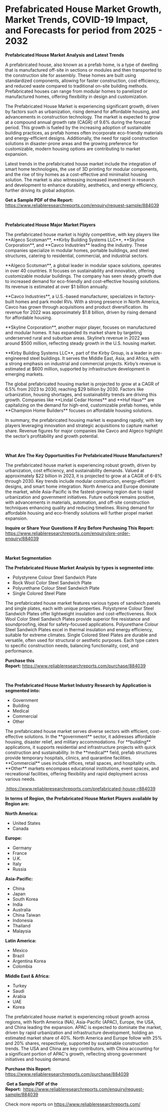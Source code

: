 <p><h1>Prefabricated House Market Growth, Market Trends, COVID-19 Impact, and Forecasts for period from 2025 - 2032</h1></p><p><strong>Prefabricated House Market Analysis and Latest Trends</strong></p>
<p><p>A prefabricated house, also known as a prefab home, is a type of dwelling that is manufactured off-site in sections or modules and then transported to the construction site for assembly. These homes are built using standardized components, allowing for faster construction, cost efficiency, and reduced waste compared to traditional on-site building methods. Prefabricated houses can range from modular homes to panelized or manufactured homes, offering flexibility in design and customization.</p><p>The Prefabricated House Market is experiencing significant growth, driven by factors such as urbanization, rising demand for affordable housing, and advancements in construction technology. The market is expected to grow at a compound annual growth rate (CAGR) of 9.6% during the forecast period. This growth is fueled by the increasing adoption of sustainable building practices, as prefab homes often incorporate eco-friendly materials and energy-efficient designs. Additionally, the need for rapid construction solutions in disaster-prone areas and the growing preference for customizable, modern housing options are contributing to market expansion.</p><p>Latest trends in the prefabricated house market include the integration of smart home technologies, the use of 3D printing for modular components, and the rise of tiny homes as a cost-effective and minimalist housing solution. The market is also witnessing increased investment in research and development to enhance durability, aesthetics, and energy efficiency, further driving its global adoption.</p></p>
<p><strong>Get a Sample PDF of the Report:&nbsp;</strong> <a href="https://www.reliableresearchreports.com/enquiry/request-sample/884039?utm_campaign=2002&utm_medium=2&utm_source=Github&utm_content=ia&utm_term=25012025&utm_id=prefabricated-house">https://www.reliableresearchreports.com/enquiry/request-sample/884039</a></p>
<p>&nbsp;</p>
<p><strong>Prefabricated House Major Market Players</strong></p>
<p><p>The prefabricated house market is highly competitive, with key players like **Algeco Scotsman**, **Kirby Building Systems LLC**, **Skyline Corporation**, and **Cavco Industries** leading the industry. These companies specialize in modular homes, portable buildings, and steel structures, catering to residential, commercial, and industrial sectors.</p><p>**Algeco Scotsman**, a global leader in modular space solutions, operates in over 40 countries. It focuses on sustainability and innovation, offering customizable modular buildings. The company has seen steady growth due to increased demand for eco-friendly and cost-effective housing solutions. Its revenue is estimated at over $1 billion annually.</p><p>**Cavco Industries**, a U.S.-based manufacturer, specializes in factory-built homes and park model RVs. With a strong presence in North America, Cavco has grown through acquisitions and product diversification. Its revenue for 2022 was approximately $1.8 billion, driven by rising demand for affordable housing.</p><p>**Skyline Corporation**, another major player, focuses on manufactured and modular homes. It has expanded its market share by targeting underserved rural and suburban areas. Skyline’s revenue in 2022 was around $500 million, reflecting steady growth in the U.S. housing market.</p><p>**Kirby Building Systems LLC**, part of the Kirby Group, is a leader in pre-engineered steel buildings. It serves the Middle East, Asia, and Africa, with a strong emphasis on industrial and commercial projects. Kirby’s revenue is estimated at $600 million, supported by infrastructure development in emerging markets.</p><p>The global prefabricated housing market is projected to grow at a CAGR of 6.5% from 2023 to 2030, reaching $29 billion by 2030. Factors like urbanization, housing shortages, and sustainability trends are driving this growth. Companies like **Lindal Cedar Homes** and **Huf Haus** are capitalizing on the demand for high-end, customizable prefab homes, while **Champion Home Builders** focuses on affordable housing solutions.</p><p>In summary, the prefabricated housing market is expanding rapidly, with key players leveraging innovation and strategic acquisitions to capture market share. Revenue figures for major companies like Cavco and Algeco highlight the sector’s profitability and growth potential.</p></p>
<p>&nbsp;</p>
<p><strong>What Are The Key Opportunities For Prefabricated House Manufacturers?</strong></p>
<p><p>The prefabricated house market is experiencing robust growth, driven by urbanization, cost efficiency, and sustainability demands. Valued at approximately $22 billion in 2023, it is projected to grow at a CAGR of 6-8% through 2030. Key trends include modular construction, energy-efficient designs, and smart home integration. North America and Europe dominate the market, while Asia-Pacific is the fastest-growing region due to rapid urbanization and government initiatives. Future outlook remains positive, with advancements in materials, automation, and off-site construction techniques enhancing quality and reducing timelines. Rising demand for affordable housing and eco-friendly solutions will further propel market expansion.</p></p>
<p><strong>Inquire or Share Your Questions If Any Before Purchasing This Report:</strong> <a href="https://www.reliableresearchreports.com/enquiry/pre-order-enquiry/884039?utm_campaign=2002&utm_medium=2&utm_source=Github&utm_content=ia&utm_term=25012025&utm_id=prefabricated-house">https://www.reliableresearchreports.com/enquiry/pre-order-enquiry/884039</a></p>
<p>&nbsp;</p>
<p><strong>Market Segmentation</strong></p>
<p><strong>The Prefabricated House Market Analysis by types is segmented into:</strong></p>
<p><ul><li>Polystyrene Colour Steel Sandwich Plate</li><li>Rock Wool Color Steel Sandwich Plate</li><li>Polyurethane Colour Steel Sandwich Plate</li><li>Single Colored Steel Plate</li></ul></p>
<p><p>The prefabricated house market features various types of sandwich panels and single plates, each with unique properties. Polystyrene Colour Steel Sandwich Plates offer lightweight insulation and cost-effectiveness. Rock Wool Color Steel Sandwich Plates provide superior fire resistance and soundproofing, ideal for safety-focused applications. Polyurethane Colour Steel Sandwich Plates excel in thermal insulation and energy efficiency, suitable for extreme climates. Single Colored Steel Plates are durable and versatile, often used for structural or aesthetic purposes. Each type caters to specific construction needs, balancing functionality, cost, and performance.</p></p>
<p><strong>Purchase this Report:&nbsp;</strong><a href="https://www.reliableresearchreports.com/purchase/884039?utm_campaign=2002&utm_medium=2&utm_source=Github&utm_content=ia&utm_term=25012025&utm_id=prefabricated-house">https://www.reliableresearchreports.com/purchase/884039</a></p>
<p>&nbsp;</p>
<p><strong>The Prefabricated House Market Industry Research by Application is segmented into:</strong></p>
<p><ul><li>Government</li><li>Building</li><li>Medical</li><li>Commercial</li><li>Other</li></ul></p>
<p><p>The prefabricated house market serves diverse sectors with efficient, cost-effective solutions. In the **government** sector, it addresses affordable housing, disaster relief, and military accommodations. For **building** applications, it supports residential and infrastructure projects with quick construction and sustainability. In the **medical** field, prefab structures provide temporary hospitals, clinics, and quarantine facilities. **Commercial** uses include offices, retail spaces, and hospitality units. **Other** markets encompass educational institutions, event spaces, and recreational facilities, offering flexibility and rapid deployment across various needs.</p></p>
<p><a href="https://www.reliableresearchreports.com/prefabricated-house-r884039?utm_campaign=2002&utm_medium=2&utm_source=Github&utm_content=ia&utm_term=25012025&utm_id=prefabricated-house">&nbsp;https://www.reliableresearchreports.com/prefabricated-house-r884039</a></p>
<p><strong>In terms of Region, the Prefabricated House Market Players available by Region are:</strong></p>
<p>
    <p> <strong> North America: </strong>
        <ul>
            <li>United States</li>
            <li>Canada</li>
        </ul>
        </p> 
    <p> <strong> Europe: </strong>
        <ul>
            <li>Germany</li>
            <li>France</li>
            <li>U.K.</li>
            <li>Italy</li>
            <li>Russia</li>
        </ul>
        </p> 
    <p> <strong> Asia-Pacific: </strong>
        <ul>
            <li>China</li>
            <li>Japan</li>
            <li>South Korea</li>
            <li>India</li>
            <li>Australia</li>
            <li>China Taiwan</li>
            <li>Indonesia</li>
            <li>Thailand</li>
            <li>Malaysia</li>
        </ul>
        </p> 
    <p> <strong> Latin America: </strong>
        <ul>
            <li>Mexico</li>
            <li>Brazil</li>
            <li>Argentina Korea</li>
            <li>Colombia</li>
        </ul>
        </p> 
    <p> <strong> Middle East & Africa: </strong>
        <ul>
            <li>Turkey</li>
            <li>Saudi</li>
            <li>Arabia</li>
            <li>UAE</li>
            <li>Korea</li>
        </ul>
    </p>
    </p>
<p><p>The prefabricated house market is experiencing robust growth across regions, with North America (NA), Asia-Pacific (APAC), Europe, the USA, and China leading the expansion. APAC is expected to dominate the market, driven by rapid urbanization and infrastructure development, holding an estimated market share of 40%. North America and Europe follow with 25% and 20% shares, respectively, supported by sustainable construction trends. The USA and China are key contributors, with China accounting for a significant portion of APAC's growth, reflecting strong government initiatives and housing demand.</p></p>
<p><strong>Purchase this Report: </strong><a href="https://www.reliableresearchreports.com/purchase/884039?utm_campaign=2002&utm_medium=2&utm_source=Github&utm_content=ia&utm_term=25012025&utm_id=prefabricated-house">https://www.reliableresearchreports.com/purchase/884039</a></p>
<p>&nbsp;<strong>Get a Sample PDF of the Report:&nbsp;&nbsp;</strong><a href="https://www.reliableresearchreports.com/enquiry/request-sample/884039?utm_campaign=2002&utm_medium=2&utm_source=Github&utm_content=ia&utm_term=25012025&utm_id=prefabricated-house">https://www.reliableresearchreports.com/enquiry/request-sample/884039</a></p>
<p><strong></strong></p>
<p>Check more reports on <a href="https://www.reliableresearchreports.com/?utm_campaign=2002&utm_medium=2&utm_source=Github&utm_content=ia&utm_term=25012025&utm_id=prefabricated-house">https://www.reliableresearchreports.com/</a></p>